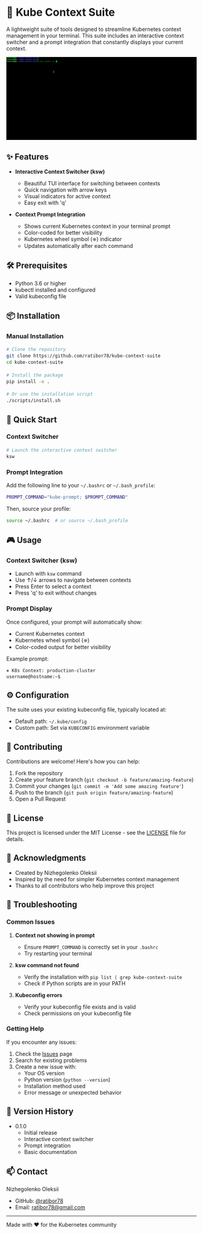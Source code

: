 # 🚀 Kube Context Suite

A lightweight suite of tools designed to streamline Kubernetes context management in your terminal. This suite includes an interactive context switcher and a prompt integration that constantly displays your current context.

![Kube Context Suite Demo](screenshots/demo.gif)

## ✨ Features

- **Interactive Context Switcher (ksw)**
  - Beautiful TUI interface for switching between contexts
  - Quick navigation with arrow keys
  - Visual indicators for active context
  - Easy exit with 'q'

- **Context Prompt Integration**
  - Shows current Kubernetes context in your terminal prompt
  - Color-coded for better visibility
  - Kubernetes wheel symbol (⎈) indicator
  - Updates automatically after each command

## 🛠️ Prerequisites

- Python 3.6 or higher
- kubectl installed and configured
- Valid kubeconfig file

## 📦 Installation

### Manual Installation
```bash
# Clone the repository
git clone https://github.com/ratibor78/kube-context-suite
cd kube-context-suite

# Install the package
pip install -e .

# Or use the installation script
./scripts/install.sh
```

## 🚀 Quick Start

### Context Switcher
```bash
# Launch the interactive context switcher
ksw
```

### Prompt Integration
Add the following line to your `~/.bashrc` or `~/.bash_profile`:
```bash
PROMPT_COMMAND="kube-prompt; $PROMPT_COMMAND"
```

Then, source your profile:
```bash
source ~/.bashrc  # or source ~/.bash_profile
```

## 🎮 Usage

### Context Switcher (ksw)
- Launch with `ksw` command
- Use ↑/↓ arrows to navigate between contexts
- Press Enter to select a context
- Press 'q' to exit without changes

### Prompt Display
Once configured, your prompt will automatically show:
- Current Kubernetes context
- Kubernetes wheel symbol (⎈)
- Color-coded output for better visibility

Example prompt:
```
⎈ K8s Context: production-cluster
username@hostname:~$
```

## ⚙️ Configuration

The suite uses your existing kubeconfig file, typically located at:
- Default path: `~/.kube/config`
- Custom path: Set via `KUBECONFIG` environment variable

## 🤝 Contributing

Contributions are welcome! Here's how you can help:

1. Fork the repository
2. Create your feature branch (`git checkout -b feature/amazing-feature`)
3. Commit your changes (`git commit -m 'Add some amazing feature'`)
4. Push to the branch (`git push origin feature/amazing-feature`)
5. Open a Pull Request

## 📝 License

This project is licensed under the MIT License - see the [LICENSE](LICENSE) file for details.

## 🙏 Acknowledgments

- Created by Nizhegolenko Oleksii
- Inspired by the need for simpler Kubernetes context management
- Thanks to all contributors who help improve this project

## 🐛 Troubleshooting

### Common Issues

1. **Context not showing in prompt**
   - Ensure `PROMPT_COMMAND` is correctly set in your `.bashrc`
   - Try restarting your terminal

2. **ksw command not found**
   - Verify the installation with `pip list | grep kube-context-suite`
   - Check if Python scripts are in your PATH

3. **Kubeconfig errors**
   - Verify your kubeconfig file exists and is valid
   - Check permissions on your kubeconfig file

### Getting Help

If you encounter any issues:
1. Check the [Issues](https://github.com/ratibor78/kube-context-suite/issues) page
2. Search for existing problems
3. Create a new issue with:
   - Your OS version
   - Python version (`python --version`)
   - Installation method used
   - Error message or unexpected behavior

## 🔄 Version History

- 0.1.0
  - Initial release
  - Interactive context switcher
  - Prompt integration
  - Basic documentation

## 📫 Contact

Nizhegolenko Oleksii
- GitHub: [@ratibor78](https://github.com/ratibor78)
- Email: ratibor78@gmail.com

---

Made with ❤️ for the Kubernetes community